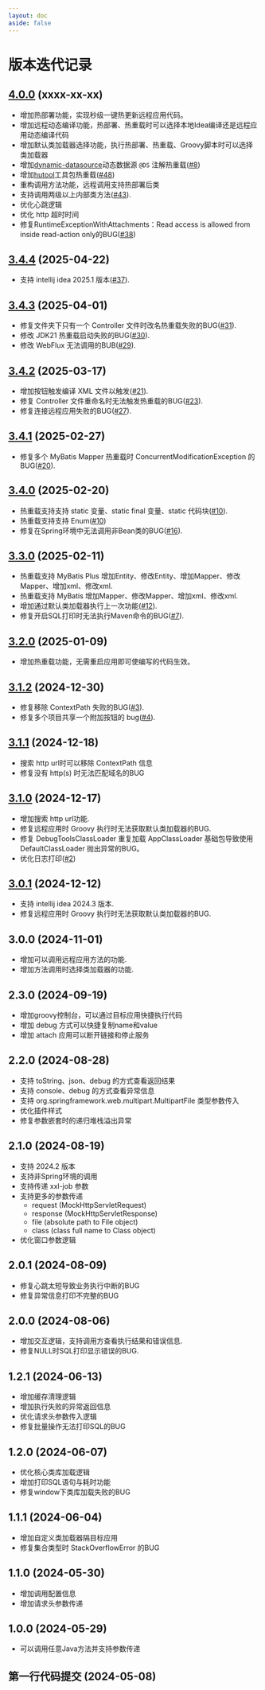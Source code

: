 ```yaml
---
layout: doc
aside: false
---
```

# 版本迭代记录

## [4.0.0](https://github.com/future0923/debug-tools/compare/v3.4.3...v4.0.0) (xxxx-xx-xx)

- 增加热部署功能，实现秒级一键热更新远程应用代码。
- 增加远程动态编译功能，热部署、热重载时可以选择本地Idea编译还是远程应用动态编译代码
- 增加默认类加载器选择功能，执行热部署、热重载、Groovy脚本时可以选择类加载器
- 增加[dynamic-datasource](https://github.com/baomidou/dynamic-datasource)动态数据源 `@DS` 注解热重载([#8](https://github.com/future0923/debug-tools/issues/8))
- 增加[hutool](https://hutool.cn)工具包热重载([#48](https://github.com/future0923/debug-tools/issues/48))
- 重构调用方法功能，远程调用支持热部署后类
- 支持调用两级以上内部类方法([#43](https://github.com/future0923/debug-tools/issues/43)).
- 优化心跳逻辑
- 优化 http 超时时间
- 修复RuntimeExceptionWithAttachments：Read access is allowed from inside read-action only的BUG([#38](https://github.com/future0923/debug-tools/issues/38))

## [3.4.4](https://github.com/future0923/debug-tools/compare/v3.4.3...v3.4.4) (2025-04-22)

- 支持 intellij idea 2025.1 版本([#37](https://github.com/future0923/debug-tools/issues/37)).

## [3.4.3](https://github.com/future0923/debug-tools/compare/v3.4.2...v3.4.3) (2025-04-01)

- 修复文件夹下只有一个 Controller 文件时改名热重载失败的BUG([#31](https://github.com/future0923/debug-tools/issues/31)).
- 修改 JDK21 热重载启动失败的BUG([#30](https://github.com/future0923/debug-tools/issues/30)).
- 修改 WebFlux 无法调用的BUB([#29](https://github.com/future0923/debug-tools/issues/29)).

## [3.4.2](https://github.com/future0923/debug-tools/compare/v3.4.1...v3.4.2) (2025-03-17)

- 增加按钮触发编译 XML 文件以触发([#21](https://github.com/future0923/debug-tools/issues/21)).
- 修复 Controller 文件重命名时无法触发热重载的BUG([#23](https://github.com/future0923/debug-tools/issues/23)).
- 修复连接远程应用失败的BUG([#27](https://github.com/future0923/debug-tools/issues/27)).

## [3.4.1](https://github.com/future0923/debug-tools/compare/v3.4.0...v3.4.1) (2025-02-27)

- 修复多个 MyBatis Mapper 热重载时 ConcurrentModificationException 的BUG([#20](https://github.com/future0923/debug-tools/issues/20)).

## [3.4.0](https://github.com/future0923/debug-tools/compare/v3.3.0...v3.4.0) (2025-02-20)

- 热重载支持支持 static 变量、static final 变量、static 代码块([#10](https://github.com/future0923/debug-tools/issues/10)).
- 热重载支持支持 Enum([#10](https://github.com/future0923/debug-tools/issues/10))
- 修复在Spring环境中无法调用非Bean类的BUG([#16](https://github.com/future0923/debug-tools/issues/16)).

## [3.3.0](https://github.com/future0923/debug-tools/compare/v3.2.0...v3.3.0) (2025-02-11)

- 热重载支持 MyBatis Plus 增加Entity、修改Entity、增加Mapper、修改Mapper、增加xml、修改xml.
- 热重载支持 MyBatis 增加Mapper、修改Mapper、增加xml、修改xml.
- 增加通过默认类加载器执行上一次功能([#12](https://github.com/future0923/debug-tools/issues/12)).
- 修复开启SQL打印时无法执行Maven命令的BUG([#7](https://github.com/future0923/debug-tools/issues/7)).

## [3.2.0](https://github.com/future0923/debug-tools/compare/v3.1.2...v3.2.0) (2025-01-09)

- 增加热重载功能，无需重启应用即可使编写的代码生效。

## [3.1.2](https://github.com/future0923/debug-tools/compare/v3.1.1...v3.1.2) (2024-12-30)

- 修复移除 ContextPath 失败的BUG([#3](https://github.com/future0923/debug-tools/issues/3)).
- 修复多个项目共享一个附加按钮的 bug([#4](https://github.com/future0923/debug-tools/issues/4)).

## [3.1.1](https://github.com/future0923/debug-tools/compare/v3.1.0...v3.1.1) (2024-12-18)

- 搜索 http url时可以移除 ContextPath 信息
- 修复没有 http(s) 时无法匹配域名的BUG

## [3.1.0](https://github.com/future0923/debug-tools/compare/v3.0.1...v3.1.0) (2024-12-17)

- 增加搜索 http url功能.
- 修复远程应用时 Groovy 执行时无法获取默认类加载器的BUG.
- 修复 DebugToolsClassLoader 重复加载 AppClassLoader 基础包导致使用 DefaultClassLoader 抛出异常的BUG。
- 优化日志打印([#2](https://github.com/future0923/debug-tools/issues/2))

## [3.0.1](https://github.com/future0923/debug-tools/compare/v3.0.0...v3.0.1) (2024-12-12)

- 支持 intellij idea 2024.3 版本.
- 修复远程应用时 Groovy 执行时无法获取默认类加载器的BUG.

## 3.0.0 (2024-11-01)

- 增加可以调用远程应用方法的功能.
- 增加方法调用时选择类加载器的功能.

## 2.3.0 (2024-09-19)

- 增加groovy控制台，可以通过目标应用快捷执行代码
- 增加 debug 方式可以快捷复制name和value
- 增加 attach 应用可以断开链接和停止服务

## 2.2.0 (2024-08-28)

- 支持 toString、json、debug 的方式查看返回结果
- 支持 console、debug 的方式查看异常信息
- 支持 org.springframework.web.multipart.MultipartFile 类型参数传入
- 优化插件样式
- 修复参数嵌套时的递归堆栈溢出异常

## 2.1.0 (2024-08-19)

- 支持 2024.2 版本
- 支持非Spring环境的调用
- 支持传递 xxl-job 参数
- 支持更多的参数传递
  - request (MockHttpServletRequest)
  - response (MockHttpServletResponse)
  - file (absolute path to File object)
  - class (class full name to Class object)
- 优化窗口参数逻辑

## 2.0.1 (2024-08-09)

- 修复心跳太短导致业务执行中断的BUG
- 修复异常信息打印不完整的BUG

## 2.0.0 (2024-08-06)

- 增加交互逻辑，支持调用方查看执行结果和错误信息.
- 修复NULL时SQL打印显示错误的BUG.

## 1.2.1 (2024-06-13)

- 增加缓存清理逻辑
- 增加执行失败的异常返回信息
- 优化请求头参数传入逻辑
- 修复批量操作无法打印SQL的BUG

## 1.2.0 (2024-06-07)

- 优化核心类库加载逻辑
- 增加打印SQL语句与耗时功能
- 修复window下类库加载失败的BUG

## 1.1.1 (2024-06-04)

- 增加自定义类加载器隔目标应用
- 修复集合类型时 StackOverflowError 的BUG

## 1.1.0 (2024-05-30)

- 增加调用配置信息
- 增加请求头参数传递

## 1.0.0 (2024-05-29)

- 可以调用任意Java方法并支持参数传递

## 第一行代码提交 (2024-05-08)